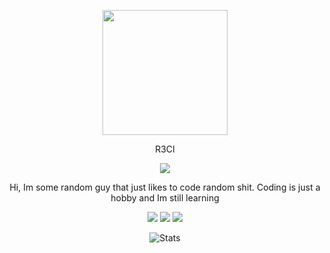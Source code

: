 <p align="center">
  <img src="https://imgur.com/cZp6Dqn.png" width="200">
</p>

<p align="center">
  R3CI
</p>

<p align="center">
  <img src="https://discord.c99.nl/widget/theme-4/1125147653970337896.png">
</p>

<p align="center">
  Hi, Im some random guy that just likes to code random shit. Coding is just a hobby and Im still learning
</p>

<p align="center">
  <img src="https://komarev.com/ghpvc/?username=r3ci&label=Profile%20views&color=000000&style=for-the-badge"/>
  <img src="https://img.shields.io/github/followers/R3CI?color=black&style=for-the-badge&logo=github&label=Follows"/>
  <img src="https://img.shields.io/github/stars/R3CI?color=black&style=for-the-badge&logo=github&label=Stars"/>
</p>

<p align="center">
  <img src="https://github-readme-stats.vercel.app/api?username=R3CI&show_icons=true&theme=transparent&hide_border=true&text_color=CCCCCC&title_color=CCCCCC&icon_color=CCCCCC" alt="Stats">
</p>

